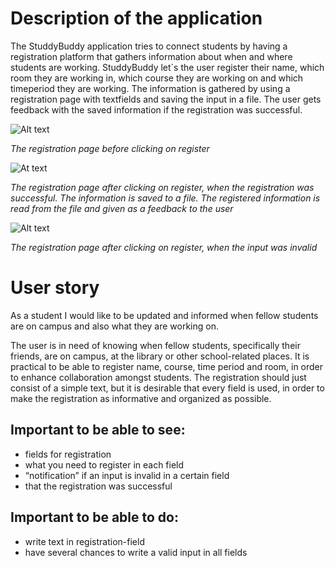 # Description of the application
The StuddyBuddy application tries to connect students by having a registration platform that gathers information about when and where students are working. StuddyBuddy let´s the user register their name, which room they are working in, which course they are working on and which timeperiod they are working. The information is gathered by using a registration page with textfields and saving the input in a file. The user gets feedback with the saved information if the registration was successful.


![Alt text](/workspace/gr2144/studdyBuddy/docs/release1/resources/registration.png)

*The registration page before clicking on register*


![At text](/workspace/gr2144/studdyBuddy/docs/release1/resources/successfull_registration.png)

*The registration page after clicking on register, when the registration was successful. The information is saved to a file. The registered information is read from the file and given as a feedback to the user*


![Alt text](/workspace/gr2144/studdyBuddy/docs/release1/resources/invalid_registration.png)

*The registration page after clicking on register, when the input was invalid*



# User story
As a student I would like to be updated and informed when fellow students are on campus and also what they are working on.

The user is in need of knowing when fellow students, specifically their friends, are on campus, at the library or other school-related places. It is practical to be able to register name, course, time period and room, in order to enhance collaboration amongst students. The registration should just consist of a simple text, but it is desirable that every field is used, in order to make the registration as informative and organized as possible. 

## Important to be able to see:
- fields for registration
- what you need to register in each field
- “notification” if an input is invalid in a certain field
- that the registration was successful

## Important to be able to do:
- write text in registration-field
- have several chances to write a valid input in all fields